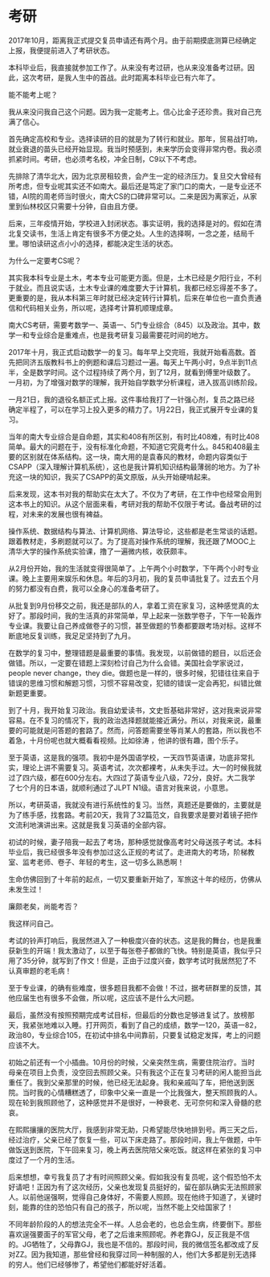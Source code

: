# 考研

2017年10月，距离我正式提交复员申请还有两个月。由于前期摸底测算已经确定上报，我便提前进入了考研状态。

本科毕业后，我直接就参加工作了。从来没有考过研，也从来没准备考过研。因此，这次考研，是我人生中的首战。此时距离本科毕业已有六年了。

能不能考上呢？

我从来没问我自己这个问题。因为我一定能考上。信心比金子还珍贵。我对自己充满了信心。

首先确定高校和专业。选择读研的目的就是为了转行和就业。那年，贸易战打响，就业衰退的苗头已经开始显现。我当时预感到，未来学历会变得非常内卷。我必须抓紧时间。考研，也必须考名校，冲全日制，C9以下不考虑。

先排除了清华北大，因为北京房租较贵，会产生一定的经济压力。复旦交大曾经有所考虑，但专业呢其实还不如南大。最后还是笃定了家门口的南大，一是专业还不错，AI院的周老师当时很火，南大CS的口碑非常可以。二来是因为离家近，从家里到仙林校区只需要十分钟，自由且方便。

后来，三年疫情开始，学校进入封闭状态。事实证明，我的选择是对的。假如在清北复交读书，生活上肯定有很多不方便之处。人生的选择啊，一念之差，结局千里。哪怕读研这点小小的选择，都能决定生活的状态。

为什么一定要考CS呢？

其实我本科专业是土木，考本专业可能更方面。但是，土木已经是夕阳行业，不利于就业。而且说实话，土木专业课的难度要大于计算机，我都已经忘得差不多了。更重要的是，我从本科第三年时就已经决定转行计算机，后来在单位也一直负责通信和代码相关业务，所以呢，选择考计算机顺理成章。

南大CS考研，需要考数学一、英语一、5门专业综合（845）以及政治。其中，数学一和专业综合是重难点，也是我考研复习最需要花时间的地方。

2017年十月，我正式启动数学一的复习。每年早上交完班，我就开始看高数。首先把同济五版教科书上的例题和课后习题过一遍。每天上午两小时，9点半到11点半，全是数学时间。这个过程持续了两个月，到了12月，就看到傅里叶级数了。一月初，为了增强对数学的理解，我开始自学数学分析课程，进入拔高训练阶段。

一月21日，我的退役名额正式上报。这件事给我打了一针强心剂，复员之路已经确定半程了，可以在学习上投入更多的精力了。1月22日，我正式展开专业课的复习。

当年的南大专业综合是自命题，其实和408有所区别，有时比408难，有时比408简单。最大的问题在于，没有标准化命题，不知道它究竟考什么。845和408最主要的区别就在体系结构。这一块，南大用的是袁春风的教材，命题内容类似于CSAPP（深入理解计算机系统），这也是我计算机知识结构最薄弱的地方。为了补充这一块的知识，我买了CSAPP的英文原版，从头开始硬啃起来。

后来发现，这本书对我的帮助实在太大了。不仅为了考研，在工作中也经常会用到这本书上的知识。从这个层面来看，考研对我的帮助不仅限于考试。备战考研的过程，对未来的发展也很有裨益。

操作系统、数据结构与算法、计算机网络、算法导论，这些都是老生常谈的话题。跟着教材走，多刷题就可以了。为了提高对操作系统的理解，我还跟了MOOC上清华大学的操作系统实验课，撸了一遍微内核，收获颇丰。

从2月份开始，我的生活就变得很简单了。上午两个小时数学，下午两个小时专业课。晚上主要用来娱乐和休息。年后的3月初，我的复员申请批复了。过去五个月的努力都没有白费，我可以全身心的准备考研了。

从批复到9月份移交之前，我还是部队的人，拿着工资在家复习，这种感觉真的太好了。那段时间，我的生活真的非常简单，早上起来一张数学卷子，下午一轮轰炸专业课。我要让自己养成做卷子的习惯，甚至做题的节奏都要跟考场对标。这样不断底地反复训练，我足足坚持到了九月。

在数学的复习中，整理错题是最重要的事情。我发现，以前做错的题目，以后还会做错。所以，一定要在错题上深刻检讨自己为什么会错。美国社会学家说过，people never change，they die。做题也是一样的，很多时候，犯错往往来自于错误的思维习惯和解题习惯，习惯不容易改变，犯错的错误一定会再犯，纠错比做新题更重要。

到了十月，我开始复习政治。我自幼爱读书，文史哲基础非常好，这对我来说非常容易。在不复习的情况下，我的政治选择题就能接近满分。所以，对我来说，最重要的可能就是问答题的套路了。然而，问答题需要坐等肖某人的套路，所以我也不着急，十月份呢也就大概看看视频。比如徐涛 ，他讲的很有趣，图个乐子。

至于英语，这是我的强项。我初中是外国语学校，一天四节英语课，功底非常扎实，理论上讲不需要复习。英语考试，次次都裸考，从未失手过。大一的时候我就过了四六级，都在600分左右。大四过了英语专业八级，72分，良好。大二我学了七个月的日本语，就顺利通过了JLPT N1级。语言对我来说，小意思。

所以，考研英语，我就没有进行系统性的复习。当然，真题还是要做的，主要就是为了练手感，找套路。考前20天，我背了32篇范文，自我要求是要对着镜子把作文流利地演讲出来。这就是我复习英语的全部内容。

初试的时候，妻子陪我一起去了考场，那种感觉就像高考时父母送孩子考试。本科毕业后，我已经很多年没有参加过这么正规的考试了。走进南大的考场，阶梯教室、监考老师、卷子、年轻的考生，这一切多么熟悉啊！

生命仿佛回到了十年前的起点，一切又要重新开始了，军旅这十年的经历，仿佛从未发生过！

廉颇老矣，尚能考否？

我这样问自己。

考试的铃声打响后，我居然进入了一种极度兴奋的状态。这是我的舞台，也是我重获新生的开端！我太激动了，以至于每张卷子都做的飞快。特别是英语，我似乎只用了35分钟，就写到了作文！但是，正由于过度兴奋，数学考试时我居然犯了不认真审题的老毛病！

至于专业课，的确有些难度，很多题目我都不会做！不过，据考研群里的反馈，其他应届生也有很多不会做，所以呢，这应该不是什么大问题。

最后，虽然没有按照预期完成考试目标，但最后的分数也足够进复试了。放榜那天，我紧张地难以入睡。打开网页，看到了自己的成绩，数学一120，英语一82，政治80，专业综合105，在初试中排名中间靠前，只要复试稳定发挥，考上的问题应该不大。

初始之前还有一个小插曲。10月份的时候，父亲突然生病，需要住院治疗。当时母亲在项目上负责，没空回去照顾父亲。只有我这个正在复习考研的闲人能担当此重任了。我到父亲那里的时候，他已经无法起身。我和亲戚叫了车，把他送到医院。当时我的心情糟糕透了，印象中父亲一直是一个比我强大，整天照顾我的人。现在轮到我照顾他了，这种感觉并不是很好，一种衰老、无可奈何和深入骨髓的悲哀。

在熙熙攘攘的医院大厅，我感到非常无助，只希望能尽快地排到号。两三天之后，经过治疗，父亲已经了恢复一些，可以下床走路了。那段时间，我上午做题，中午做饭送到医院，下午回来复习，晚上再去医院陪父亲吃饭。就这样在紧张的复习中度过了一个月的生活。

后来想想，幸亏我复员了才有时间照顾父亲。假如我没有复员呢，这个假恐怕不太好请吧！正因为有了这次经历，父亲也发现复员挺好的，留在部队确实无法照顾家人。以前他逞强啊，觉得自己身体好，不需要人照顾。现在他终于知道了，关键时刻，能靠的住的恐怕只有自己的孩子，所以呢，当然不能上交给国家了！

不同年龄阶段的人的想法完全不一样。人总会老的，也总会生病，终要倒下。那些喜欢逞强要面子的军官父母，老了之后谁来照顾呢。养老靠GJ，反正我是不信的。JG牺牲了，父母靠GJ，我也是不信的。那段时间，我的微信签名都改成了反对ZZ。因为我知道，那些曾经和我穿过同一种制服的人，他们大多都是别无选择的穷人。他们已经够惨了，希望他们都能好好活着。